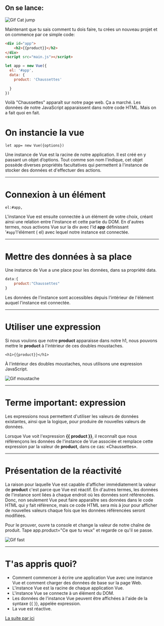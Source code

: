 ## On se lance:

![Gif Cat jump](assets/img/jump.gif)


Maintenant que tu sais comment tu dois faire, tu crées un nouveau projet et on commence par ce simple code:

``` html
<div id="app">                                                                              
    <h2>{{product}}</h2>
</div>
<script src="main.js"></script>
```

```js 
let app = new Vue({                                                                          
  el: '#app',
  data: {
    product: 'Chaussettes'
   
  } 
})
```
Voilà "Chaussettes" apparaît sur notre page web. Ça a marché. Les données de notre JavaScript apparaissent dans notre code HTML. Mais on a fait quoi en fait.

# On instancie la vue

```
let app= new Vue({options})
```
Une instance de Vue est la racine de notre application. Il est créé en y passant un objet d’options. Tout comme son nom l'indique, cet objet possède diverses propriétés facultatives qui permettent à l'instance de stocker des données et d'effectuer des actions.
___

# Connexion à un élément

``` 
el:#app,
```
L'instance Vue est ensuite connectée à un élément de votre choix, créant ainsi une relation entre l'instance et cette partie du DOM. En d'autres termes, nous activons Vue sur la div avec l'id __app__ définissant '``#app``'l'élément ( el) avec lequel notre instance est connectée.
___

# Mettre des données à sa place

Une instance de Vue a une place pour les données, dans sa propriété data.

``` js
data:{
    product:"Chaussettes"
}
```
Les données de l'instance sont accessibles depuis l'intérieur de l'élément auquel l'instance est connectée.
___

# Utiliser une expression

Si nous voulons que notre __product__ apparaisse dans notre h1, nous pouvons mettre le __product__ à l'intérieur de ces doubles moustaches.

```
<h1>{{product}}</h1>
```
À l'intérieur des doubles moustaches, nous utilisons une expression JavaScript.

![Gif moustache](https://media.giphy.com/media/Yjb1jDhMWswRG/giphy.gif)
___

# Terme important: expression

Les expressions nous permettent d'utiliser les valeurs de données existantes, ainsi que la logique, pour produire de nouvelles valeurs de données.

Lorsque Vue voit l'expression __{{ product }}__, il reconnaît que nous référençons les données de l'instance de Vue associée et remplace cette expression par la valeur de __product__, dans ce cas: «Chaussettes».
___

# Présentation de la réactivité

La raison pour laquelle Vue est capable d'afficher immédiatement la valeur de __product__ c'est parce que Vue est réactif. En d'autres termes, les données de l'instance sont liées à chaque endroit où les données sont référencées. Donc, non seulement Vue peut faire apparaître ses données dans le code HTML qui y fait référence, mais ce code HTML sera mis à jour pour afficher de nouvelles valeurs chaque fois que les données référencées seront modifiées.

Pour le prouver, ouvre ta console et change la valeur de notre chaîne de produit. Tape app.product="Ce que tu veux" et regarde ce qu'il se passe.

![Gif fast](https://media.giphy.com/media/lRnUWhmllPI9a/giphy.gif)
___

# T'as appris quoi?

* Comment commencer à écrire une application Vue avec une instance Vue et comment charger des données de base sur la page Web.
* L'instance Vue est la racine de chaque application Vue.
* L'instance Vue se connecte à un élément du DOM.
* Les données de l'instance Vue peuvent être affichées à l'aide de la syntaxe {{ }}, appelée expression.
* La vue est réactive.

[La suite par ici](attribute.md)
